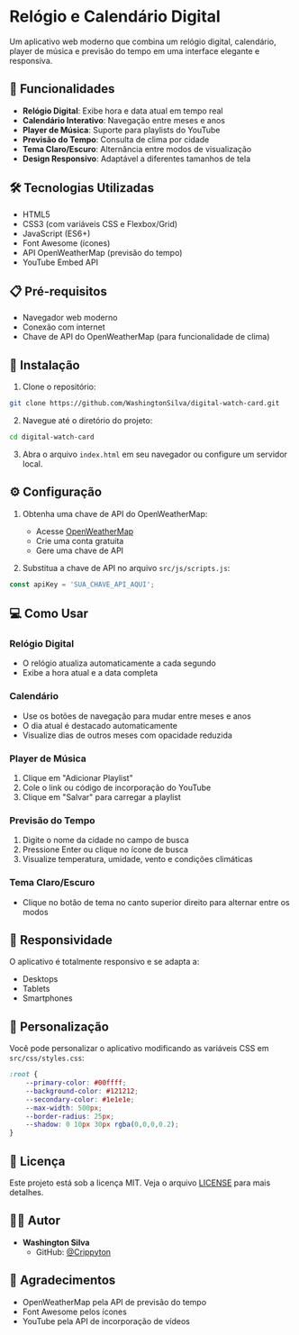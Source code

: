 # Relógio e Calendário Digital

Um aplicativo web moderno que combina um relógio digital, calendário, player de música e previsão do tempo em uma interface elegante e responsiva.

## 🚀 Funcionalidades

- **Relógio Digital**: Exibe hora e data atual em tempo real
- **Calendário Interativo**: Navegação entre meses e anos
- **Player de Música**: Suporte para playlists do YouTube
- **Previsão do Tempo**: Consulta de clima por cidade
- **Tema Claro/Escuro**: Alternância entre modos de visualização
- **Design Responsivo**: Adaptável a diferentes tamanhos de tela

## 🛠️ Tecnologias Utilizadas

- HTML5
- CSS3 (com variáveis CSS e Flexbox/Grid)
- JavaScript (ES6+)
- Font Awesome (ícones)
- API OpenWeatherMap (previsão do tempo)
- YouTube Embed API

## 📋 Pré-requisitos

- Navegador web moderno
- Conexão com internet
- Chave de API do OpenWeatherMap (para funcionalidade de clima)

## 🔧 Instalação

1. Clone o repositório:
```bash
git clone https://github.com/WashingtonSilva/digital-watch-card.git
```

2. Navegue até o diretório do projeto:
```bash
cd digital-watch-card
```

3. Abra o arquivo `index.html` em seu navegador ou configure um servidor local.

## ⚙️ Configuração

1. Obtenha uma chave de API do OpenWeatherMap:
   - Acesse [OpenWeatherMap](https://openweathermap.org/api)
   - Crie uma conta gratuita
   - Gere uma chave de API

2. Substitua a chave de API no arquivo `src/js/scripts.js`:
```javascript
const apiKey = 'SUA_CHAVE_API_AQUI';
```

## 💻 Como Usar

### Relógio Digital
- O relógio atualiza automaticamente a cada segundo
- Exibe a hora atual e a data completa

### Calendário
- Use os botões de navegação para mudar entre meses e anos
- O dia atual é destacado automaticamente
- Visualize dias de outros meses com opacidade reduzida

### Player de Música
1. Clique em "Adicionar Playlist"
2. Cole o link ou código de incorporação do YouTube
3. Clique em "Salvar" para carregar a playlist

### Previsão do Tempo
1. Digite o nome da cidade no campo de busca
2. Pressione Enter ou clique no ícone de busca
3. Visualize temperatura, umidade, vento e condições climáticas

### Tema Claro/Escuro
- Clique no botão de tema no canto superior direito para alternar entre os modos

## 📱 Responsividade

O aplicativo é totalmente responsivo e se adapta a:
- Desktops
- Tablets
- Smartphones

## 🎨 Personalização

Você pode personalizar o aplicativo modificando as variáveis CSS em `src/css/styles.css`:
```css
:root {
    --primary-color: #00ffff;
    --background-color: #121212;
    --secondary-color: #1e1e1e;
    --max-width: 500px;
    --border-radius: 25px;
    --shadow: 0 10px 30px rgba(0,0,0,0.2);
}
```

## 📄 Licença

Este projeto está sob a licença MIT. Veja o arquivo [LICENSE](LICENSE) para mais detalhes.

## 👨‍💻 Autor

- **Washington Silva**
  - GitHub: [@Crippyton](https://github.com/Crippyton)

## 🙏 Agradecimentos

- OpenWeatherMap pela API de previsão do tempo
- Font Awesome pelos ícones
- YouTube pela API de incorporação de vídeos 